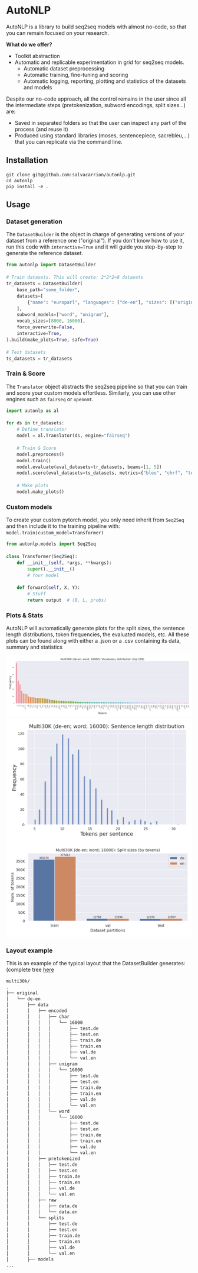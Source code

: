 # AutoNLP

AutoNLP is a library to build seq2seq models with almost no-code, so that you can remain focused on your research.

**What do we offer?**
- Toolkit abstraction
- Automatic and replicable experimentation in grid for seq2seq models.
  - Automatic dataset preprocessing
  - Automatic training, fine-tuning and scoring
  - Automatic logging, reporting, plotting and statistics of the datasets and models

Despite our no-code approach, all the control remains in the user since all the intermediate steps (pretokenization, 
subword encodings, split sizes...) are:
- Saved in separated folders so that the user can inspect any part of the process (and reuse it)
- Produced using standard libraries (moses, sentencepiece, sacrebleu,...) that you can replicate via the command line.


## Installation

```
git clone git@github.com:salvacarrion/autonlp.git
cd autonlp
pip install -e .
```


## Usage

### Dataset generation

The `DatasetBuilder` is the object in charge of generating versions of your dataset from a reference one ("original"). If you don't know how to use it, 
run this code with `interactive=True` and it will guide you step-by-step to generate the reference dataset.

```python
from autonlp import DatasetBuilder

# Train datasets. This will create: 2*2*2=8 datasets
tr_datasets = DatasetBuilder(
    base_path="some_folder",
    datasets=[
        {"name": "europarl", "languages": ["de-en"], "sizes": [("original", None), ("100k", 100000)]},
    ],
    subword_models=["word", "unigram"],
    vocab_sizes=[8000, 16000],
    force_overwrite=False,
    interactive=True,
).build(make_plots=True, safe=True)

# Test datasets
ts_datasets = tr_datasets
```


### Train & Score

The `Translator` object abstracts the seq2seq pipeline so that you can train and score your custom models effortless. Similarly, 
you can use other engines such as `fairseq` or `opennmt`.

```python
import autonlp as al

for ds in tr_datasets:
    # Define translator
    model = al.Translator(ds, engine="fairseq")

    # Train & Score
    model.preprocess()
    model.train()
    model.evaluate(eval_datasets=tr_datasets, beams=[1, 5])
    model.score(eval_datasets=ts_datasets, metrics={"bleu", "chrf", "ter" "bertscore", "comet", "beer"})
    
    # Make plots
    model.make_plots()
```

### Custom models

To create your custom pytorch model, you only need inherit from `Seq2Seq` and then include it to the training pipeline with: `model.train(custom_model=Transformer)`

```python
from autonlp.models import Seq2Seq

class Transformer(Seq2Seq):
    def __init__(self, *args, **kwargs):
        super().__init__()
        # Your model        

    def forward(self, X, Y):
        # Stuff
        return output  # (B, L, probs)
```


### Plots & Stats

AutoNLP will automatically generate plots for the split sizes, the sentence length distributions, 
token frequencies, the evaluated models, etc. All these plots can be found along with either a .json or a .csv 
containing its data, summary and statistics

![](docs/images/multi30k/vocab_distr_top100__multi30k_original_de-en__word_16000.png)
![](docs/images/multi30k/sent_distr_test_de__multi30k_original_de-en__word_16000.png)
![](docs/images/multi30k/split_size_tok__multi30k_original_de-en__word_16000.png)


### Layout example

This is an example of the typical layout that the DatasetBuilder generates: (complete tree [here](docs/data/tree.txt)
```text
multi30k/
.
├── original
│   └── de-en
│       ├── data
│       │   ├── encoded
│       │   │   ├── char
│       │   │   │   └── 16000
│       │   │   │       ├── test.de
│       │   │   │       ├── test.en
│       │   │   │       ├── train.de
│       │   │   │       ├── train.en
│       │   │   │       ├── val.de
│       │   │   │       └── val.en
│       │   │   ├── unigram
│       │   │   │   └── 16000
│       │   │   │       ├── test.de
│       │   │   │       ├── test.en
│       │   │   │       ├── train.de
│       │   │   │       ├── train.en
│       │   │   │       ├── val.de
│       │   │   │       └── val.en
│       │   │   └── word
│       │   │       └── 16000
│       │   │           ├── test.de
│       │   │           ├── test.en
│       │   │           ├── train.de
│       │   │           ├── train.en
│       │   │           ├── val.de
│       │   │           └── val.en
│       │   ├── pretokenized
│       │   │   ├── test.de
│       │   │   ├── test.en
│       │   │   ├── train.de
│       │   │   ├── train.en
│       │   │   ├── val.de
│       │   │   └── val.en
│       │   ├── raw
│       │   │   ├── data.de
│       │   │   └── data.en
│       │   └── splits
│       │       ├── test.de
│       │       ├── test.en
│       │       ├── train.de
│       │       ├── train.en
│       │       ├── val.de
│       │       └── val.en
│       ├── models
...
```